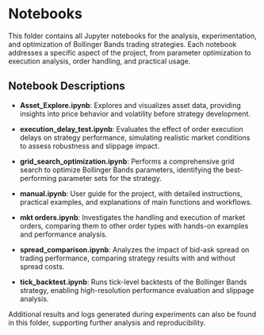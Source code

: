 

# Notebooks

This folder contains all Jupyter notebooks for the analysis, experimentation, and optimization of Bollinger Bands trading strategies. Each notebook addresses a specific aspect of the project, from parameter optimization to execution analysis, order handling, and practical usage.

## Notebook Descriptions

- **Asset_Explore.ipynb**: Explores and visualizes asset data, providing insights into price behavior and volatility before strategy development.

- **execution_delay_test.ipynb**: Evaluates the effect of order execution delays on strategy performance, simulating realistic market conditions to assess robustness and slippage impact.

- **grid_search_optimization.ipynb**: Performs a comprehensive grid search to optimize Bollinger Bands parameters, identifying the best-performing parameter sets for the strategy.

- **manual.ipynb**: User guide for the project, with detailed instructions, practical examples, and explanations of main functions and workflows.

- **mkt orders.ipynb**: Investigates the handling and execution of market orders, comparing them to other order types with hands-on examples and performance analysis.

- **spread_comparison.ipynb**: Analyzes the impact of bid-ask spread on trading performance, comparing strategy results with and without spread costs.

- **tick_backtest.ipynb**: Runs tick-level backtests of the Bollinger Bands strategy, enabling high-resolution performance evaluation and slippage analysis.

Additional results and logs generated during experiments can also be found in this folder, supporting further analysis and reproducibility.
